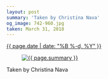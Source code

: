 ```yaml
---
layout: post
summary: 'Taken by Christina Nava'
og_image: 742-960.jpg
taken: March 31, 2018
---
```


<div class="post">
 <time>
  <a href="/742">
   {{ page.date | date: "%B %-d, %Y" }}
  </a>
 </time>
 <a href="/742">
  <figure data-taken="3/31/2018">
   <img alt="{{ page.summary }}" sizes="(min-width: 700px) 50vw, calc(100vw - 2rem)" src="{{ site.assets_url }}/742-480.jpg" srcset="{{ site.assets_url }}/742-240.jpg 240w, {{ site.assets_url }}/742-480.jpg 480w, {{ site.assets_url }}/742-720.jpg 720w, {{ site.assets_url }}/742-960.jpg 960w"/>
  </figure>
 </a>
 <span>
  Taken by Christina Nava
 </span>
</div>
